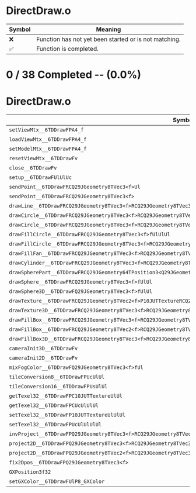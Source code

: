 # DirectDraw.o
| Symbol | Meaning 
| ------------- | ------------- 
| :x: | Function has not yet been started or is not matching. 
| :white_check_mark: | Function is completed. 


# 0 / 38 Completed -- (0.0%)
# DirectDraw.o
| Symbol | Decompiled? |
| ------------- | ------------- |
| `setViewMtx__6TDDrawFPA4_f` | :x: |
| `loadViewMtx__6TDDrawFPA4_f` | :x: |
| `setModelMtx__6TDDrawFPA4_f` | :x: |
| `resetViewMtx__6TDDrawFv` | :x: |
| `close__6TDDrawFv` | :x: |
| `setup__6TDDrawFUlUlUc` | :x: |
| `sendPoint__6TDDrawFRCQ29JGeometry8TVec3<f>Ul` | :x: |
| `sendPoint__6TDDrawFRCQ29JGeometry8TVec3<f>` | :x: |
| `drawLine__6TDDrawFRCQ29JGeometry8TVec3<f>RCQ29JGeometry8TVec3<f>Ul` | :x: |
| `drawCircle__6TDDrawFRCQ29JGeometry8TVec3<f>RCQ29JGeometry8TVec3<f>fUlUl` | :x: |
| `drawCircle__6TDDrawFRCQ29JGeometry8TVec3<f>RCQ29JGeometry8TVec3<f>RCQ29JGeometry8TVec3<f>fUlUl` | :x: |
| `drawFillCircle__6TDDrawFRCQ29JGeometry8TVec3<f>fUlUlUl` | :x: |
| `drawFillCircle__6TDDrawFRCQ29JGeometry8TVec3<f>RCQ29JGeometry8TVec3<f>fUlUl` | :x: |
| `drawFillFan__6TDDrawFRCQ29JGeometry8TVec3<f>RCQ29JGeometry8TVec3<f>RCQ29JGeometry8TVec3<f>UlffUl` | :x: |
| `drawCylinder__6TDDrawFRCQ29JGeometry8TVec3<f>RCQ29JGeometry8TVec3<f>fUlUlUl` | :x: |
| `drawSpherePart__6TDDrawFRCQ29JGeometry64TPosition3<Q29JGeometry38TMatrix34<Q29JGeometry13SMatrix34C<f>>>fffffUlUlUl` | :x: |
| `drawSphere__6TDDrawFRCQ29JGeometry8TVec3<f>fUlUl` | :x: |
| `drawSphere3D__6TDDrawFQ29JGeometry8TVec3<f>fUlUl` | :x: |
| `drawTexture__6TDDrawFRCQ29JGeometry8TVec2<f>P10JUTTextureRCQ29JGeometry8TVec2<f>` | :x: |
| `drawTexture3D__6TDDrawFRCQ29JGeometry8TVec3<f>RCQ29JGeometry8TVec3<f>RCQ29JGeometry8TVec3<f>ffP10JUTTexturebb` | :x: |
| `drawFillBox__6TDDrawFRCQ29JGeometry8TVec3<f>RCQ29JGeometry8TVec3<f>Ul` | :x: |
| `drawFillBox__6TDDrawFRCQ29JGeometry8TVec2<f>RCQ29JGeometry8TVec2<f>Ul` | :x: |
| `drawFillBox3D__6TDDrawFRCQ29JGeometry8TVec3<f>RCQ29JGeometry8TVec3<f>RCQ29JGeometry8TVec3<f>RCQ29JGeometry8TVec3<f>Ul` | :x: |
| `cameraInit3D__6TDDrawFv` | :x: |
| `cameraInit2D__6TDDrawFv` | :x: |
| `mixFogColor__6TDDrawFQ29JGeometry8TVec3<f>fUl` | :x: |
| `tileConversion8__6TDDrawFPUcUlUl` | :x: |
| `tileConversion16__6TDDrawFPUsUlUl` | :x: |
| `getTexel32__6TDDrawFPC10JUTTextureUlUl` | :x: |
| `getTexel32__6TDDrawFPCUcUlUlUl` | :x: |
| `setTexel32__6TDDrawFP10JUTTextureUlUlUl` | :x: |
| `setTexel32__6TDDrawFPUcUlUlUlUl` | :x: |
| `invProject__6TDDrawFPQ29JGeometry8TVec3<f>RCQ29JGeometry8TVec3<f>PA4_fPCfPCfb` | :x: |
| `project2D__6TDDrawFPQ29JGeometry8TVec3<f>RCQ29JGeometry8TVec3<f>` | :x: |
| `project2D__6TDDrawFPQ29JGeometry8TVec2<f>RCQ29JGeometry8TVec3<f>` | :x: |
| `fix2Dpos__6TDDrawFPQ29JGeometry8TVec3<f>` | :x: |
| `GXPosition3f32` | :x: |
| `setGXColor__6TDDrawFUlP8_GXColor` | :x: |
